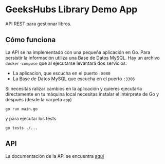 # GeeksHubs Library Demo App

API REST para gestionar libros.

## Cómo funciona

La API se ha implementado con una pequeña aplicación en Go. Para persistir la información utiliza una Base de Datos MySQL.
Hay un archivo `docker-compose` que al ejecutarse levantará dos servicios:

* La aplicacíon, que escucha en el puerto `:8080`
* La Base de Datos MySQL que escucha en el puerto `:3306`

Si necesitas ralizar cambios en la aplicación y quieres ejecutarla directamente en tu máquina local necesitas instalar el intérprete de Go y después (desde la carpeta `app`)

`go run main.go`

y para ejecutar los tests

`go tests ./...`

## API 

La documentación de la API se encuentra [aquí](https://documenter.getpostman.com/view/255227/TVejgpWn)
